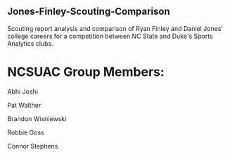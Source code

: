 ## Jones-Finley-Scouting-Comparison

Scouting report analysis and comparison of Ryan Finley and Daniel Jones' college careers for a competition between NC State and Duke's Sports Analytics clubs.

# NCSUAC Group Members:
Abhi Joshi

Pat Walther

Brandon Wisniewski

Robbie Goss

Connor Stephens
